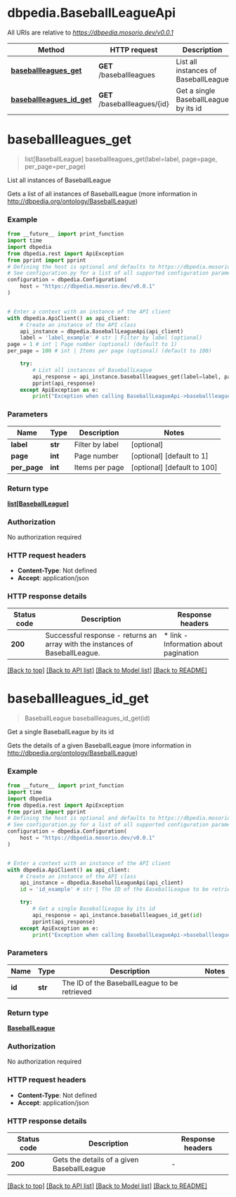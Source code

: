 # dbpedia.BaseballLeagueApi

All URIs are relative to *https://dbpedia.mosorio.dev/v0.0.1*

Method | HTTP request | Description
------------- | ------------- | -------------
[**baseballleagues_get**](BaseballLeagueApi.md#baseballleagues_get) | **GET** /baseballleagues | List all instances of BaseballLeague
[**baseballleagues_id_get**](BaseballLeagueApi.md#baseballleagues_id_get) | **GET** /baseballleagues/{id} | Get a single BaseballLeague by its id


# **baseballleagues_get**
> list[BaseballLeague] baseballleagues_get(label=label, page=page, per_page=per_page)

List all instances of BaseballLeague

Gets a list of all instances of BaseballLeague (more information in http://dbpedia.org/ontology/BaseballLeague)

### Example

```python
from __future__ import print_function
import time
import dbpedia
from dbpedia.rest import ApiException
from pprint import pprint
# Defining the host is optional and defaults to https://dbpedia.mosorio.dev/v0.0.1
# See configuration.py for a list of all supported configuration parameters.
configuration = dbpedia.Configuration(
    host = "https://dbpedia.mosorio.dev/v0.0.1"
)


# Enter a context with an instance of the API client
with dbpedia.ApiClient() as api_client:
    # Create an instance of the API class
    api_instance = dbpedia.BaseballLeagueApi(api_client)
    label = 'label_example' # str | Filter by label (optional)
page = 1 # int | Page number (optional) (default to 1)
per_page = 100 # int | Items per page (optional) (default to 100)

    try:
        # List all instances of BaseballLeague
        api_response = api_instance.baseballleagues_get(label=label, page=page, per_page=per_page)
        pprint(api_response)
    except ApiException as e:
        print("Exception when calling BaseballLeagueApi->baseballleagues_get: %s\n" % e)
```

### Parameters

Name | Type | Description  | Notes
------------- | ------------- | ------------- | -------------
 **label** | **str**| Filter by label | [optional] 
 **page** | **int**| Page number | [optional] [default to 1]
 **per_page** | **int**| Items per page | [optional] [default to 100]

### Return type

[**list[BaseballLeague]**](BaseballLeague.md)

### Authorization

No authorization required

### HTTP request headers

 - **Content-Type**: Not defined
 - **Accept**: application/json

### HTTP response details
| Status code | Description | Response headers |
|-------------|-------------|------------------|
**200** | Successful response - returns an array with the instances of BaseballLeague. |  * link - Information about pagination <br>  |

[[Back to top]](#) [[Back to API list]](../README.md#documentation-for-api-endpoints) [[Back to Model list]](../README.md#documentation-for-models) [[Back to README]](../README.md)

# **baseballleagues_id_get**
> BaseballLeague baseballleagues_id_get(id)

Get a single BaseballLeague by its id

Gets the details of a given BaseballLeague (more information in http://dbpedia.org/ontology/BaseballLeague)

### Example

```python
from __future__ import print_function
import time
import dbpedia
from dbpedia.rest import ApiException
from pprint import pprint
# Defining the host is optional and defaults to https://dbpedia.mosorio.dev/v0.0.1
# See configuration.py for a list of all supported configuration parameters.
configuration = dbpedia.Configuration(
    host = "https://dbpedia.mosorio.dev/v0.0.1"
)


# Enter a context with an instance of the API client
with dbpedia.ApiClient() as api_client:
    # Create an instance of the API class
    api_instance = dbpedia.BaseballLeagueApi(api_client)
    id = 'id_example' # str | The ID of the BaseballLeague to be retrieved

    try:
        # Get a single BaseballLeague by its id
        api_response = api_instance.baseballleagues_id_get(id)
        pprint(api_response)
    except ApiException as e:
        print("Exception when calling BaseballLeagueApi->baseballleagues_id_get: %s\n" % e)
```

### Parameters

Name | Type | Description  | Notes
------------- | ------------- | ------------- | -------------
 **id** | **str**| The ID of the BaseballLeague to be retrieved | 

### Return type

[**BaseballLeague**](BaseballLeague.md)

### Authorization

No authorization required

### HTTP request headers

 - **Content-Type**: Not defined
 - **Accept**: application/json

### HTTP response details
| Status code | Description | Response headers |
|-------------|-------------|------------------|
**200** | Gets the details of a given BaseballLeague |  -  |

[[Back to top]](#) [[Back to API list]](../README.md#documentation-for-api-endpoints) [[Back to Model list]](../README.md#documentation-for-models) [[Back to README]](../README.md)

